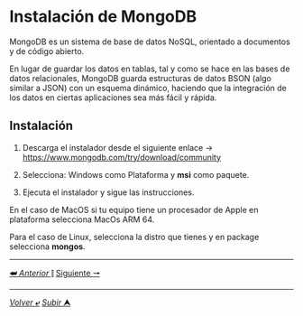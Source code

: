 # Instalación de MongoDB

MongoDB es un sistema de base de datos NoSQL, orientado a documentos y de código abierto.

En lugar de guardar los datos en tablas, tal y como se hace en las bases de datos relacionales, MongoDB guarda estructuras de datos BSON (algo similar a JSON) con un esquema dinámico, haciendo que la integración de los datos en ciertas aplicaciones sea más fácil y rápida.

## Instalación

1. Descarga el instalador desde el siguiente enlace -> https://www.mongodb.com/try/download/community

2. Selecciona: Windows como Plataforma y **msi** como paquete.

3. Ejecuta el instalador y sigue las instrucciones.

En el caso de MacOS si tu equipo tiene un procesador de Apple en plataforma selecciona MacOs ARM 64.

Para el caso de Linux, selecciona la distro que tienes y en package selecciona **mongos**.

---

[**&#11176;** *Anterior* &#11007;](/00-Prework/git-ssh.md "Git y GitHub") 
[Siguiente **&#129042;**](/00-Prework/mysql.md "Instalación de MySQL")

---

[*Volver* **&ldca;**](/README.md "Menu principal") 
[*Subir* **&#11165;**](# "Ir al título")